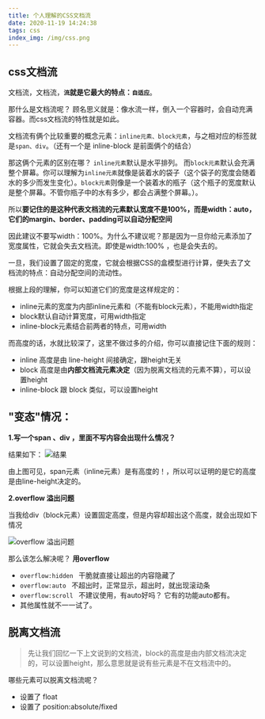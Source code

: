 ```yaml
---
title: 个人理解的CSS文档流
date: 2020-11-19 14:24:38
tags: css
index_img: /img/css.png
---
```

## css文档流
文档流，文档流，**`流`就是它最大的特点：`自适应`**。

那什么是文档流呢？ 顾名思义就是：像水流一样，倒入一个容器时，会自动充满容器。而css文档流的特性就是如此。

文档流有俩个比较重要的概念元素：`inline元素、block元素`，与之相对应的标签就是`span、div`。（还有一个是 inline-block 是前面俩个的结合）

那这俩个元素的区别在哪？  `inline元素`默认是水平排列。 而`block元素`默认会充满整个屏幕。你可以理解为`inline元素`就像是装着水的袋子（这个袋子的宽度会随着水的多少而发生变化）。`block元素`则像是一个装着水的瓶子（这个瓶子的宽度默认是整个屏幕。不管你瓶子中的水有多少，都会占满整个屏幕。）。

所以**要记住的是这种代表文档流的元素默认宽度不是100%，而是width：auto，它们的margin、border、padding可以自动分配空间**

因此建议不要写width：100%。为什么不建议呢？那是因为一旦你给元素添加了宽度属性，它就会失去文档流。即使是width:100% ，也是会失去的。

一旦，我们设置了固定的宽度，它就会根据CSS的盒模型进行计算，便失去了文档流的特点：自动分配空间的流动性。

根据上段的理解，你可以知道它们的宽度是这样规定的：
- inline元素的宽度为内部inline元素和（不能有block元素），不能用width指定
- block默认自动计算宽度，可用width指定
- inline-block元素结合前两者的特点，可用width

而高度的话，水就比较深了，这里不做过多的介绍，你可以直接记住下面的规则：
- inline 高度是由 line-height 间接确定，跟height无关
- block 高度是由**内部文档流元素决定**（因为脱离文档流的元素不算），可以设置height
- inline-block 跟 block 类似，可以设置height


## "变态"情况：
 **1.写一个span 、div ，里面不写内容会出现什么情况？**

结果如下：
![结果](https://p1-juejin.byteimg.com/tos-cn-i-k3u1fbpfcp/d1123ef6cacb4eaf81e0dcfd685ffc74~tplv-k3u1fbpfcp-watermark.image)

由上图可见，span元素（inline元素）是有高度的！，所以可以证明的是它的高度是由line-height决定的。


**2.overflow 溢出问题**

当我给div（block元素）设置固定高度，但是内容却超出这个高度，就会出现如下情况

![overflow 溢出问题](https://p3-juejin.byteimg.com/tos-cn-i-k3u1fbpfcp/8906035f86144d26b47595eb111b6a12~tplv-k3u1fbpfcp-watermark.image)

那么该怎么解决呢？ **用overflow**
- `overflow:hidden ` 干脆就直接让超出的内容隐藏了
- `overflow:auto `    不超出时，正常显示，超出时，就出现滚动条
- `overflow:scroll `   不建议使用，有auto好吗？ 它有的功能auto都有。
- 其他属性就不一一试了。


## 脱离文档流
> 先让我们回忆一下上文说到的文档流，block的高度是由内部文档流决定的，可以设置height，那么意思就是说有些元素是不在文档流中的。

哪些元素可以脱离文档流呢？
- 设置了 float
- 设置了 position:absolute/fixed
